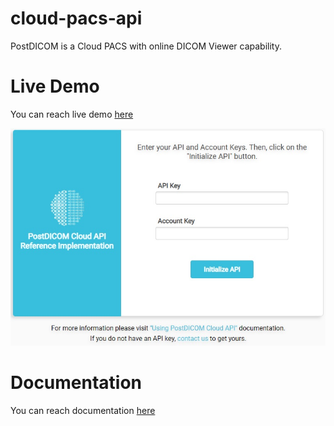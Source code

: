 # cloud-pacs-api
PostDICOM is a Cloud PACS with online DICOM Viewer capability.

# Live Demo
You can reach live demo <a href="https://www.postdicom.com/cloud-api/reference-implementation">here</a>

<img src="images/api_main_page.jpg"/>

# Documentation
You can reach documentation <a href="https://www.postdicom.com/en/knowledge-base/api-documentation/using-postdicom-cloud-api">here</a>
